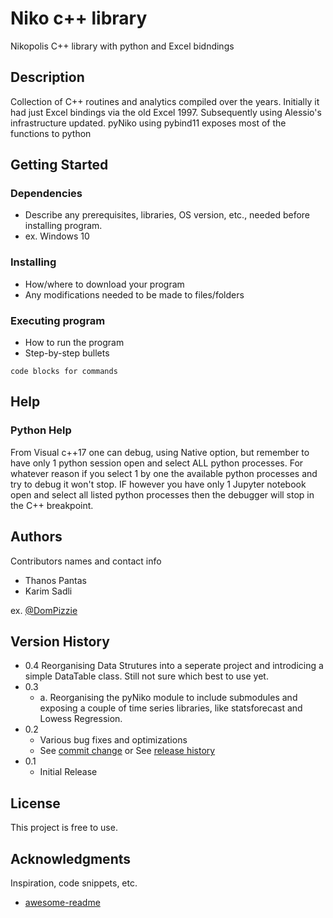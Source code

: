 # Niko c++ library

Nikopolis C++ library with python and Excel bidndings

## Description

Collection of C++ routines and analytics compiled over the years. Initially it had just Excel bindings via the old Excel 1997. Subsequently using Alessio's infrastructure updated.
pyNiko using pybind11 exposes most of the functions to python

## Getting Started

### Dependencies

* Describe any prerequisites, libraries, OS version, etc., needed before installing program.
* ex. Windows 10

### Installing

* How/where to download your program
* Any modifications needed to be made to files/folders

### Executing program

* How to run the program
* Step-by-step bullets
```
code blocks for commands
```

## Help

### Python Help
From Visual c++17 one can debug, using Native option, but remember to have only 1 python session open and select ALL python processes. For whatever reason if you select 1 by one the available python processes and try to debug it won't stop.
IF however you have only 1 Jupyter notebook open and select all listed python processes then the debugger will stop in the C++ breakpoint.

## Authors

Contributors names and contact info

* Thanos Pantas
* Karim Sadli

ex. [@DomPizzie](https://twitter.com/dompizzie)

## Version History
* 0.4
	Reorganising Data Strutures into a seperate project and introdicing a simple DataTable class. Still not sure which best to use yet.
* 0.3
	* a. Reorganising the pyNiko module to include submodules and exposing a couple of time series libraries, like statsforecast and Lowess Regression.
* 0.2
    * Various bug fixes and optimizations
    * See [commit change]() or See [release history]()
* 0.1
    * Initial Release

## License

This project is free to use. 

## Acknowledgments

Inspiration, code snippets, etc.
* [awesome-readme](https://github.com/matiassingers/awesome-readme)